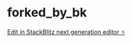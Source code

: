 # forked_by_bk

[Edit in StackBlitz next generation editor ⚡️](https://stackblitz.com/~/github.com/happyplanning/forked_by_bk)